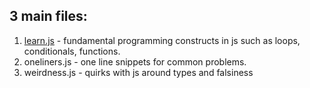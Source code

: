 ## 3 main files:
1. [learn.js](learn.js) - fundamental programming constructs in js such as loops, conditionals, functions.
2. oneliners.js - one line snippets for common problems.
3. weirdness.js - quirks with js around types and falsiness
